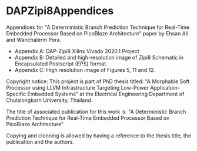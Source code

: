 # DAPZipi8Appendices
Appendices for "A Deterministic Branch Prediction Technique for Real-Time Embedded Processor Based on PicoBlaze Architecture" paper by Ehsan Ali and Wanchalerm Pora.

- Appendix A: DAP-Zipi8 Xilinx Vivado 2020.1 Project
- Appendix B: Detailed and high-resolution image of Zipi8 Schematic in Encapsulated Postscript (EPS) format. 
- Appendix C: High resolution image of Figures 5, 11 and 12.



Copyright notice: This project is part of PhD thesis titled:
"A Morphable Soft Processor using LLVM Infrastructure Targeting Low-Power Application-Specific Embedded Systems"
 at the Electrical Engineering Department of Chulalongkorn University, Thailand. 
 
 The title of associated publication for this work is:
"A Deterministic Branch Prediction Technique for Real-Time Embedded Processor Based on PicoBlaze Architecture"

Copying and clonning is allowed by having a reference to the thesis title, the publication and the authors.



